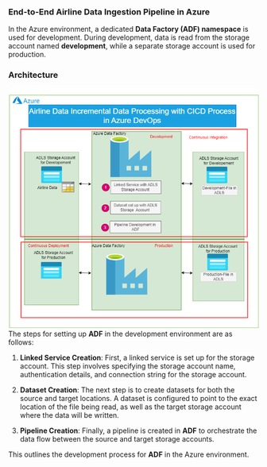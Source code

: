 
### **End-to-End Airline Data Ingestion Pipeline in Azure**

In the Azure environment, a dedicated **Data Factory (ADF) namespace** is used for development. During development, data is read from the storage account named **development**, while a separate storage account is used for production.
### **Architecture**
![Architecture!](AirLineDataCICD.png)
The steps for setting up **ADF** in the development environment are as follows:

1. **Linked Service Creation**: First, a linked service is set up for the storage account. This step involves specifying the storage account name, authentication details, and connection string for the storage account.

2. **Dataset Creation**: The next step is to create datasets for both the source and target locations. A dataset is configured to point to the exact location of the file being read, as well as the target storage account where the data will be written.

3. **Pipeline Creation**: Finally, a pipeline is created in **ADF** to orchestrate the data flow between the source and target storage accounts.

This outlines the development process for **ADF** in the Azure environment. 


